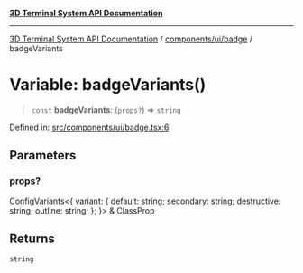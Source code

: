 [**3D Terminal System API Documentation**](../../../../README.md)

***

[3D Terminal System API Documentation](../../../../README.md) / [components/ui/badge](../README.md) / badgeVariants

# Variable: badgeVariants()

> `const` **badgeVariants**: (`props?`) => `string`

Defined in: [src/components/ui/badge.tsx:6](https://github.com/Dicommunitas/ThreeJS_Terminal_3D/blob/4466777f13a6776beed134cf281b05ece637d113/src/components/ui/badge.tsx#L6)

## Parameters

### props?

ConfigVariants\<\{ variant: \{ default: string; secondary: string; destructive: string; outline: string; \}; \}\> & ClassProp

## Returns

`string`
